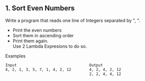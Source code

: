## 1. Sort Even Numbers 

Write a program that reads one line of Integers separated by ", ". 
- Print the even numbers
- Sort them in ascending order 
- Print them again.<br>
Use 2 Lambda Expresions to do so.

Examples

```
Input	                             Output
4, 2, 1, 3, 5, 7, 1, 4, 2, 12	     4, 2, 4, 2, 12
                                     2, 2, 4, 4, 12
```
